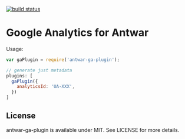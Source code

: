 [![build status](https://secure.travis-ci.org/antwarjs/prevnext-plugin.png)](http://travis-ci.org/antwarjs/prevnext-plugin)
# Google Analytics for Antwar

Usage:

```javascript
var gaPlugin = require('antwar-ga-plugin');

// generate just metadata
plugins: [
  gaPlugin({
    analyticsId: 'UA-XXX',
  })
]
```

## License

antwar-ga-plugin is available under MIT. See LICENSE for more details.

